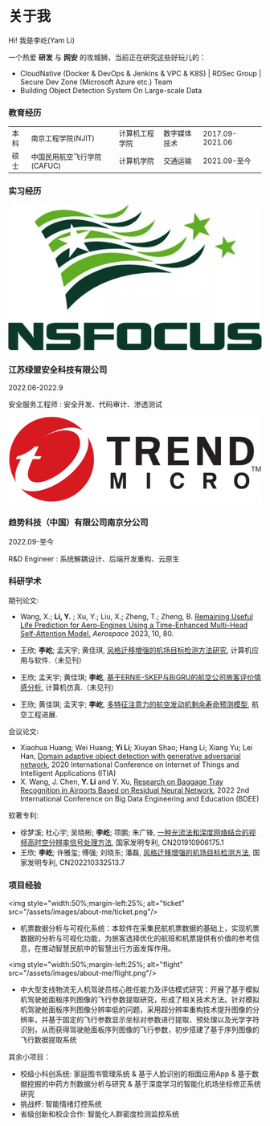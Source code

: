# 关于我

Hi! 我是李屹(Yam Li)


一个热爱 **研发** 与 **网安** 的攻城狮，当前正在研究这些好玩儿的：

- CloudNative (Docker & DevOps & Jenkins & VPC & K8S) | RDSec Group | Secure Dev Zone (Microsoft Azure etc.) Team
- Building Object Detection System On Large-scale Data

### 教育经历

| | | | | |
|-|-|-|-|-|
| 本科 | 南京工程学院(NJIT) | 计算机工程学院 | 数字媒体技术 | 2017.09-2021.06 |
| 硕士 | 中国民用航空飞行学院(CAFUC) | 计算机学院 | 交通运输 | 2021.09-至今 |

### 实习经历

<section id="company" class="company-wrapper">
    <div class="inner alt">
        <section class="spotlight">
            <div class="image"><img src="/assets/images/about-me/NSFOCUS_logo.png" alt="" /></div>
            <div class="content">
                <h3>江苏绿盟安全科技有限公司</h3>
                <p>2022.06-2022.9</p>
                <p>安全服务工程师 : 安全开发、代码审计、渗透测试</p>
            </div>
        </section>
        <section class="spotlight">
            <div class="image"><img src="/assets/images/about-me/Trend_Micro_logo.png" alt="" /></div>
            <div class="content">
                <h3>趋势科技（中国）有限公司南京分公司</h3>
                <p>2022.09-至今</p>
                <p>R&D Engineer : 系统解耦设计、后端开发重构、云原生</p>
            </div>
        </section>
    </div>
</section>

### 科研学术

期刊论文:

- Wang, X.; **Li, Y.** ; Xu, Y.; Liu, X.; Zheng, T.; Zheng, B. [Remaining Useful Life Prediction for Aero-Engines Using a Time-Enhanced Multi-Head Self-Attention Model.](https://www.mdpi.com/2226-4310/10/1/80) <em>Aerospace</em> 2023, 10, 80.

- 王欣; **李屹**; 孟天宇; 黄佳琪, [风格迁移增强的机场目标检测方法研究](), 计算机应用与软件.（未见刊）
- 王欣; 孟天宇; 黄佳琪; **李屹**, [基于ERNIE-SKEP与BiGRU的航空公司旅客评价情感分析](), 计算机仿真.（未见刊）
- 王欣; 黄佳琪; 孟天宇; **李屹**, [多特征注意力的航空发动机剩余寿命预测模型](http://hkgcjz.cnjournals.com/hkgcjz/article/abstract/2022098), 航空工程进展.

会议论文:

- Xiaohua Huang; Wei Huang; **Yi Li**; Xiuyan Shao; Hang Li; Xiang Yu; Lei Han, [Domain adaptive object detection with generative adversarial network](https://ieeexplore.ieee.org/document/9312304), 2020 International Conference on Internet of Things and Intelligent Applications (ITIA)
- X. Wang, J. Chen, **Y. Li** and Y. Xu, [Research on Baggage Tray Recognition in Airports Based on Residual Neural Network](https://ieeexplore.ieee.org/document/9980849), 2022 2nd International Conference on Big Data Engineering and Education (BDEE)

软著专利:

- 徐梦溪; 杜心宇; 吴晓彬; **李屹**; 项鹏; 朱广锋, [一种光流法和深度网络结合的视频高时空分辨率信号处理方法](https://xueshu.baidu.com/usercenter/paper/show?paperid=1u6u0220285v0x20wb7f0a00jv087515&site=xueshu_se), 国家发明专利, CN201910906175.1
- 王欣; **李屹**; 许雅玺; 傅强; 刘晓东; 潘磊, [风格迁移增强的机场目标检测方法](https://xueshu.baidu.com/usercenter/paper/show?paperid=1f0508q09v6m0tj0cd4804d0jh553615&site=xueshu_se), 国家发明专利, CN202210332513.7

### 项目经验


<img style="width:50%;margin-left:25%; alt="ticket" src="/assets/images/about-me/ticket.png"/>

- 机票数据分析与可视化系统：本软件在采集民航机票数据的基础上，实现机票数据的分析与可视化功能，为旅客选择优化的航班和机票提供有价值的参考信息，在推动智慧民航中的智慧出行方面发挥作用。


<img style="width:50%;margin-left:25%; alt="flight" src="/assets/images/about-me/flight.png"/>

- 中大型支线物流无人机驾驶员核心胜任能力及评估模式研究：开展了基于模拟机驾驶舱面板序列图像的飞行参数提取研究，形成了相关技术方法。针对模拟机驾驶舱面板序列图像分辨率低的问题，采用超分辨率重构技术提升图像的分辨率，并基于固定的飞行参数显示坐标对参数进行提取、预处理以及光学字符识别，从而获得驾驶舱面板序列图像的飞行参数，初步搭建了基于序列图像的飞行数据提取系统


其余小项目：

- 校级小科创系统: 家庭图书管理系统 & 基于人脸识别的相面应用App & 基于数据挖掘的中药方剂数据分析与研究 & 基于深度学习的智能化机场坐标修正系统研究
- 挑战杯: 智能情绪灯控系统
- 省级创新和校企合作: 智能化人群密度检测监控系统

